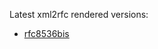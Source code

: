 Latest xml2rfc rendered versions:
* [rfc8536bis](http://xml2rfc.tools.ietf.org/cgi-bin/xml2rfc.cgi?url=https://raw.githubusercontent.com/ksmurchison/drafts/master/draft-murchison-rfc8536bis.xml&modeAsFormat=html/ascii&type=ascii)
